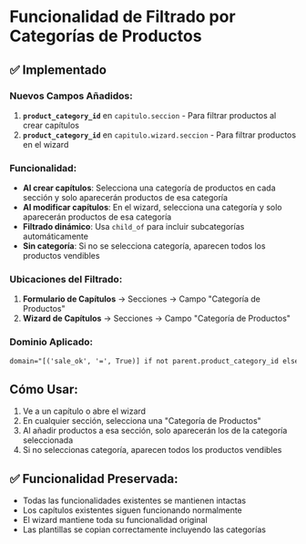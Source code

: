 # Funcionalidad de Filtrado por Categorías de Productos

## ✅ Implementado

### Nuevos Campos Añadidos:
1. **`product_category_id`** en `capitulo.seccion` - Para filtrar productos al crear capítulos
2. **`product_category_id`** en `capitulo.wizard.seccion` - Para filtrar productos en el wizard

### Funcionalidad:
- **Al crear capítulos**: Selecciona una categoría de productos en cada sección y solo aparecerán productos de esa categoría
- **Al modificar capítulos**: En el wizard, selecciona una categoría y solo aparecerán productos de esa categoría
- **Filtrado dinámico**: Usa `child_of` para incluir subcategorías automáticamente
- **Sin categoría**: Si no se selecciona categoría, aparecen todos los productos vendibles

### Ubicaciones del Filtrado:
1. **Formulario de Capítulos** → Secciones → Campo "Categoría de Productos"
2. **Wizard de Capítulos** → Secciones → Campo "Categoría de Productos"

### Dominio Aplicado:
```xml
domain="[('sale_ok', '=', True)] if not parent.product_category_id else [('sale_ok', '=', True), ('categ_id', 'child_of', parent.product_category_id)]"
```

## Cómo Usar:
1. Ve a un capítulo o abre el wizard
2. En cualquier sección, selecciona una "Categoría de Productos"
3. Al añadir productos a esa sección, solo aparecerán los de la categoría seleccionada
4. Si no seleccionas categoría, aparecen todos los productos vendibles

## ✅ Funcionalidad Preservada:
- Todas las funcionalidades existentes se mantienen intactas
- Los capítulos existentes siguen funcionando normalmente
- El wizard mantiene toda su funcionalidad original
- Las plantillas se copian correctamente incluyendo las categorías
